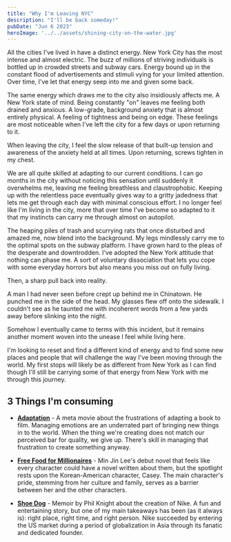 ```yaml
---
title: "Why I'm Leaving NYC"
description: "I'll be back someday!"
pubDate: "Jun 6 2023"
heroImage: '../../assets/shining-city-on-the-water.jpg'
---
```


All the cities I've lived in have a distinct energy. New York City has the most intense and almost electric. The buzz of millions of striving individuals is bottled up in crowded streets and subway cars. Energy bound up in the constant flood of advertisements and stimuli vying for your limited attention. Over time, I've let that energy seep into me and given some back.

The same energy which draws me to the city also insidiously affects me. A New York state of mind. Being constantly "on" leaves me feeling both drained and anxious. A low-grade, background anxiety that is almost entirely physical. A feeling of tightness and being on edge. These feelings are most noticeable when I've left the city for a few days or upon returning to it.

When leaving the city, I feel the slow release of that built-up tension and awareness of the anxiety held at all times. Upon returning, screws tighten in my chest.

We are all quite skilled at adapting to our current conditions. I can go months in the city without noticing this sensation until suddenly it overwhelms me, leaving me feeling breathless and claustrophobic. Keeping up with the relentless pace eventually gives way to a gritty jadedness that lets me get through each day with minimal conscious effort. I no longer feel like I'm living in the city, more that over time I've become so adapted to it that my instincts can carry me through almost on autopilot.

The heaping piles of trash and scurrying rats that once disturbed and amazed me, now blend into the background. My legs mindlessly carry me to the optimal spots on the subway platform. I have grown hard to the pleas of the desperate and downtrodden. I've adopted the New York attitude that nothing can phase me. A sort of voluntary dissociation that lets you cope with some everyday horrors but also means you miss out on fully living.

Then, a sharp pull back into reality.

A man I had never seen before crept up behind me in Chinatown. He punched me in the side of the head. My glasses flew off onto the sidewalk. I couldn't see as he taunted me with incoherent words from a few yards away before slinking into the night.

Somehow I eventually came to terms with this incident, but it remains another moment woven into the unease I feel while living here.

I'm looking to reset and find a different kind of energy and to find some new places and people that will challenge the way I've been moving through the world. My first stops will likely be as different from New York as I can find though I'll still be carrying some of that energy from New York with me through this journey.

## 3 Things I'm consuming

- **[Adaptation](https://www.imdb.com/title/tt0268126/)** - A meta movie about the frustrations of adapting a book to film. Managing emotions are an underrated part of bringing new things in to the world. When the thing we're creating does not match our perceived bar for quality, we give up. There's skill in managing that frustration to create something anyway.

- **[Free Food for Millionaires](https://www.goodreads.com/book/show/40727626-free-food-for-millionaires)** - Min Jin Lee's debut novel that feels like every character could have a novel written about them, but the spotlight rests upon the Korean-American character, Casey. The main character's pride, stemming from her culture and family, serves as a barrier between her and the other characters.

- **[Shoe Dog](https://www.goodreads.com/book/show/27220736-shoe-dog)** - Memoir by Phil Knight about the creation of Nike. A fun and entertaining story, but one of my main takeaways has been (as it always is): right place, right time, and right person. Nike succeeded by entering the US market during a period of globalization in Asia through its fanatic and dedicated founder.